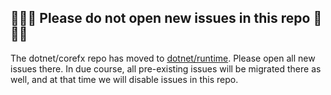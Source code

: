 ## 🚫🚫🚫 Please do not open new issues in this repo 🚫🚫🚫

The dotnet/corefx repo has moved to [dotnet/runtime](https://github.com/dotnet/runtime). Please open all new issues there. In due course, all pre-existing issues will be migrated there as well, and at that time we will disable issues in this repo.
